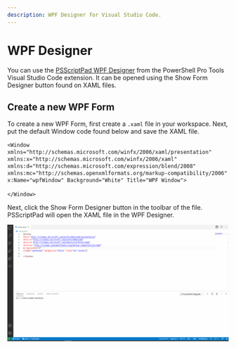 ```yaml
---
description: WPF Designer for Visual Studio Code.
---
```


# WPF Designer

You can use the [PSScriptPad WPF Designer](../psscriptpad.md#wpf-designer) from the PowerShell Pro Tools Visual Studio Code extension. It can be opened using the Show Form Designer button found on XAML files.

## Create a new WPF Form

To create a new WPF Form, first create a `.xaml` file in your workspace. Next, put the default Window code found below and save the XAML file.

```text
<Window 
xmlns="http://schemas.microsoft.com/winfx/2006/xaml/presentation"
xmlns:x="http://schemas.microsoft.com/winfx/2006/xaml"
xmlns:d="http://schemas.microsoft.com/expression/blend/2008"
xmlns:mc="http://schemas.openxmlformats.org/markup-compatibility/2006"
x:Name="wpfWindow" Background="White" Title="WPF Window">

</Window>
```

Next, click the Show Form Designer button in the toolbar of the file. PSScriptPad will open the XAML file in the WPF Designer. 

![PSScriptPad WPF Designer](../../.gitbook/assets/vscode.gif)

